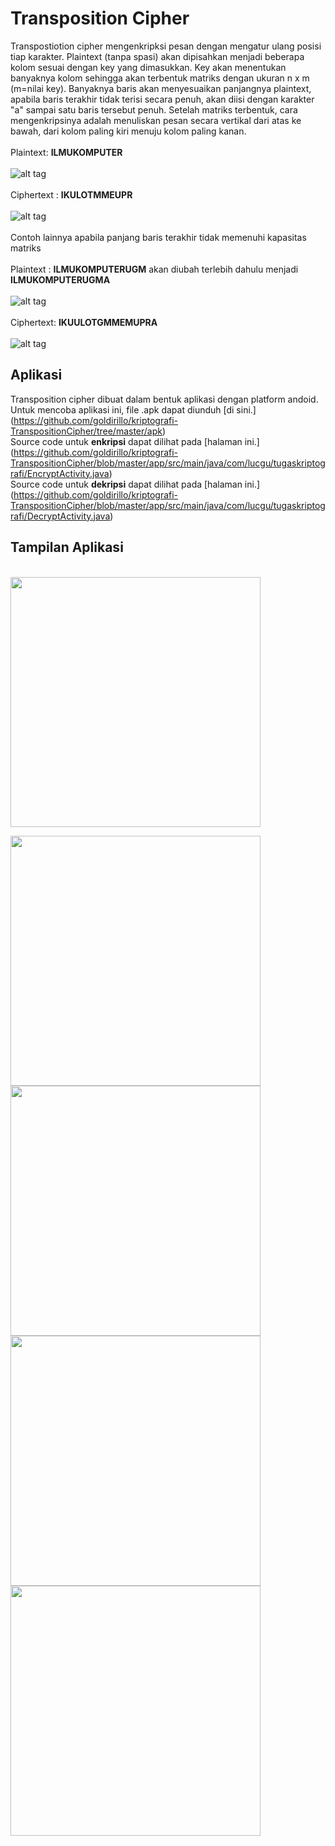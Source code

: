 # Transposition Cipher
Transpostiotion cipher mengenkripksi pesan dengan mengatur ulang posisi tiap karakter. Plaintext (tanpa spasi) akan dipisahkan menjadi beberapa kolom sesuai dengan key yang dimasukkan. Key akan menentukan banyaknya kolom sehingga akan terbentuk matriks dengan ukuran n x m (m=nilai key). Banyaknya baris akan menyesuaikan panjangnya plaintext, apabila baris terakhir tidak terisi secara penuh, akan diisi dengan karakter "a" sampai satu baris tersebut penuh. Setelah matriks terbentuk, cara mengenkripsinya adalah menuliskan pesan secara vertikal dari atas ke bawah, dari kolom paling kiri menuju kolom paling kanan.  
<br>Plaintext: **ILMUKOMPUTER**</br> 
<br>![alt tag](https://github.com/goldirillo/kriptografi-TranspositionCipher/blob/master/screenshoot/P%201.JPG)</br>
<br>Ciphertext : **IKULOTMMEUPR**</br>
<br>![alt tag](https://github.com/goldirillo/kriptografi-TranspositionCipher/blob/master/screenshoot/C%201.JPG)</br>
<br>Contoh lainnya apabila panjang baris terakhir tidak memenuhi kapasitas matriks</br>
<br>Plaintext : **ILMUKOMPUTERUGM** akan diubah terlebih dahulu menjadi **ILMUKOMPUTERUGMA**</br>
<br>![alt tag](https://github.com/goldirillo/kriptografi-TranspositionCipher/blob/master/screenshoot/P%202.JPG)</br>
<br>Ciphertext: **IKUULOTGMMEMUPRA**</br>
<br>![alt tag](https://github.com/goldirillo/kriptografi-TranspositionCipher/blob/master/screenshoot/C%202.JPG)</br>


## Aplikasi

Transposition cipher dibuat dalam bentuk aplikasi dengan platform andoid. Untuk mencoba aplikasi ini, file .apk dapat diunduh [di sini.] (https://github.com/goldirillo/kriptografi-TranspositionCipher/tree/master/apk)
<br>Source code untuk **enkripsi** dapat dilihat pada [halaman ini.] (https://github.com/goldirillo/kriptografi-TranspositionCipher/blob/master/app/src/main/java/com/lucgu/tugaskriptografi/EncryptActivity.java)</br>
Source code untuk **dekripsi** dapat dilihat pada [halaman ini.] (https://github.com/goldirillo/kriptografi-TranspositionCipher/blob/master/app/src/main/java/com/lucgu/tugaskriptografi/DecryptActivity.java)

## Tampilan Aplikasi

<br><img src="https://github.com/goldirillo/kriptografi-TranspositionCipher/blob/master/screenshoot/device-2016-04-11-154256.png" width="400"></br>

<img src="https://github.com/goldirillo/kriptografi-TranspositionCipher/blob/master/screenshoot/device-2016-04-11-154338.png" width="400">
<img src="https://github.com/goldirillo/kriptografi-TranspositionCipher/blob/master/screenshoot/device-2016-04-11-154313.png" width="400">
<img src="https://github.com/goldirillo/kriptografi-TranspositionCipher/blob/master/screenshoot/device-2016-04-11-154134.png" width="400">
<img src="https://github.com/goldirillo/kriptografi-TranspositionCipher/blob/master/screenshoot/device-2016-04-11-154835.png" width="400">
